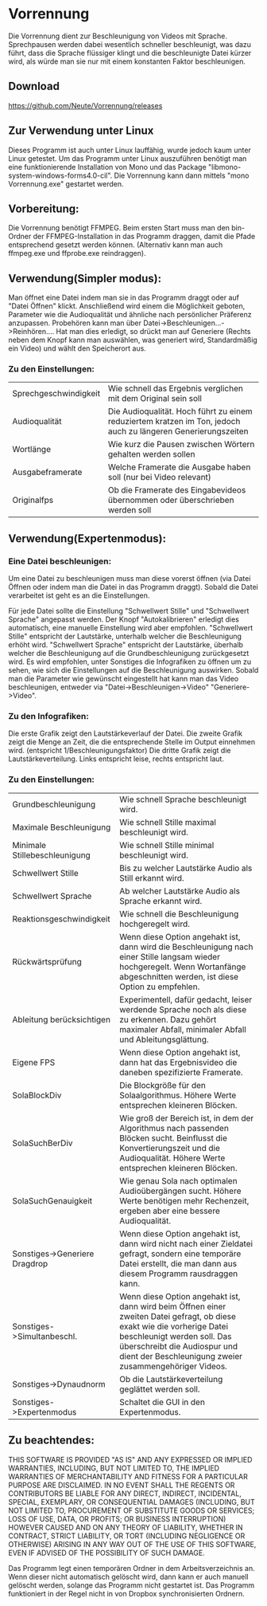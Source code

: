 # Vorrennung
Die Vorrennung dient zur Beschleunigung von Videos mit Sprache. Sprechpausen werden
dabei wesentlich schneller beschleunigt, was dazu führt, dass die Sprache flüssiger klingt
und die beschleunigte Datei kürzer wird, als würde man sie nur mit einem konstanten Faktor beschleunigen.

## Download
https://github.com/Neute/Vorrennung/releases

## Zur Verwendung unter Linux
Dieses Programm ist auch unter Linux lauffähig, wurde jedoch kaum unter Linux getestet.
Um das Programm unter Linux auszuführen benötigt man eine funktionierende Installation von Mono und das Package
"libmono-system-windows-forms4.0-cil". Die Vorrennung kann dann mittels "mono Vorrennung.exe" gestartet werden.


## Vorbereitung:
Die Vorrennung benötigt FFMPEG.
Beim ersten Start muss man den bin-Ordner der FFMPEG-Installation in das Programm draggen,
damit die Pfade entsprechend gesetzt werden können. (Alternativ kann man auch ffmpeg.exe und ffprobe.exe reindraggen).


## Verwendung(Simpler modus):
Man öffnet eine Datei indem man sie in das Programm draggt oder auf "Datei Öffnen" klickt.
Anschließend wird einem die Möglichkeit geboten, Parameter wie die Audioqualität und ähnliche nach persönlicher
Präferenz anzupassen. Probehören kann man über Datei->Beschleunigen...->Reinhören....
Hat man dies erledigt, so drückt man auf Generiere (Rechts neben dem Knopf kann man auswählen, was generiert wird,
Standardmäßig ein Video) und wählt den Speicherort aus.

### Zu den Einstellungen:

|   |    |
|---|----|
|Sprechgeschwindigkeit | Wie schnell das Ergebnis verglichen mit dem Original sein soll|
|Audioqualität | Die Audioqualität. Hoch führt zu einem reduziertem kratzen im Ton, jedoch auch zu längeren Generierungszeiten|
|Wortlänge | Wie kurz die Pausen zwischen Wörtern gehalten werden sollen|
|Ausgabeframerate | Welche Framerate die Ausgabe haben soll (nur bei Video relevant) |
|Originalfps | Ob die Framerate des Eingabevideos übernommen oder überschrieben werden soll |

## Verwendung(Expertenmodus):

### Eine Datei beschleunigen:
Um eine Datei zu beschleunigen muss man diese vorerst öffnen (via Datei Öffnen oder indem man die Datei in das Programm draggt).
Sobald die Datei verarbeitet ist geht es an die Einstellungen.

Für jede Datei sollte die Einstellung "Schwellwert Stille" und "Schwellwert Sprache" angepasst werden.
Der Knopf "Autokalibrieren" erledigt dies automatisch, eine manuelle Einstellung wird aber empfohlen.
"Schwellwert Stille" entspricht der Lautstärke, unterhalb welcher die Beschleunigung erhöht wird.
"Schwellwert Sprache" entspricht der Lautstärke, überhalb welcher die Beschleunigung auf die Grundbeschleunigung zurückgesetzt wird.
Es wird empfohlen, unter Sonstiges die Infografiken zu öffnen um zu sehen, wie sich die Einstellungen auf die Beschleunigung auswirken.
Sobald man die Parameter wie gewünscht eingestellt hat kann man das Video beschleunigen, entweder via "Datei->Beschleunigen->Video"
"Generiere->Video".

### Zu den Infografiken:
Die erste Grafik zeigt den Lautstärkeverlauf der Datei.
Die zweite Grafik zeigt die Menge an Zeit, die die entsprechende Stelle im Output einnehmen wird. (entspricht 1/Beschleunigungsfaktor)
Die dritte Grafik zeigt die Lautstärkeverteilung. Links entspricht leise, rechts entspricht laut.

### Zu den Einstellungen:
|                              |                                       |
|------------------------------|---------------------------------------|
|Grundbeschleunigung           |Wie schnell Sprache beschleunigt wird.|
|Maximale Beschleunigung       |Wie schnell Stille maximal beschleunigt wird.|
|Minimale Stillebeschleunigung |Wie schnell Stille minimal beschleunigt wird.|
|Schwellwert Stille            |Bis zu welcher Lautstärke Audio als Still erkannt wird.|
|Schwellwert Sprache           |Ab welcher Lautstärke Audio als Sprache erkannt wird.|
|Reaktionsgeschwindigkeit      |Wie schnell die Beschleunigung hochgeregelt wird.|
|Rückwärtsprüfung              |Wenn diese Option angehakt ist, dann wird die Beschleunigung nach einer Stille langsam wieder hochgeregelt. Wenn Wortanfänge abgeschnitten werden, ist diese Option zu empfehlen.|
|Ableitung berücksichtigen     |Experimentell, dafür gedacht, leiser werdende Sprache noch als diese zu erkennen. Dazu gehört maximaler Abfall, minimaler Abfall und Ableitungsglättung.|
|Eigene FPS                    |Wenn diese Option angehakt ist, dann hat das Ergebnisvideo die daneben spezifizierte Framerate.|
|SolaBlockDiv                  |Die Blockgröße für den Solaalgorithmus. Höhere Werte entsprechen kleineren Blöcken.|
|SolaSuchBerDiv                |Wie groß der Bereich ist, in dem der Algorithmus nach passenden Blöcken sucht. Beinflusst die Konvertierungszeit und die Audioqualität. Höhere Werte entsprechen kleineren Blöcken.|
|SolaSuchGenauigkeit           |Wie genau Sola nach optimalen Audioübergängen sucht. Höhere Werte benötigen mehr Rechenzeit, ergeben aber eine bessere Audioqualität.|
|Sonstiges->Generiere Dragdrop  |Wenn diese Option angehakt ist, dann wird nicht nach einer Zieldatei gefragt, sondern eine temporäre Datei erstellt, die man dann aus diesem Programm rausdraggen kann.|
|Sonstiges->Simultanbeschl.     |Wenn diese Option angehakt ist, dann wird beim Öffnen einer zweiten Datei gefragt, ob diese exakt wie die vorherige Datei beschleunigt werden soll. Das überschreibt die Audiospur und dient der Beschleunigung zweier zusammengehöriger Videos.|
|Sonstiges->Dynaudnorm          |Ob die Lautstärkeverteilung geglättet werden soll.|
|Sonstiges->Expertenmodus       |Schaltet die GUI in den Expertenmodus.|

## Zu beachtendes:
THIS SOFTWARE IS PROVIDED "AS IS" AND ANY EXPRESSED OR IMPLIED WARRANTIES, INCLUDING, BUT NOT LIMITED TO, THE IMPLIED WARRANTIES OF MERCHANTABILITY AND FITNESS FOR A PARTICULAR PURPOSE ARE DISCLAIMED. IN NO EVENT SHALL THE REGENTS OR CONTRIBUTORS BE LIABLE FOR ANY DIRECT, INDIRECT, INCIDENTAL, SPECIAL, EXEMPLARY, OR CONSEQUENTIAL DAMAGES (INCLUDING, BUT NOT LIMITED TO, PROCUREMENT OF SUBSTITUTE GOODS OR SERVICES; LOSS OF USE, DATA, OR PROFITS; OR BUSINESS INTERRUPTION)
HOWEVER CAUSED AND ON ANY THEORY OF LIABILITY, WHETHER IN CONTRACT, STRICT LIABILITY, OR TORT (INCLUDING NEGLIGENCE OR OTHERWISE) ARISING IN ANY WAY OUT OF THE USE OF THIS SOFTWARE, EVEN IF ADVISED OF THE POSSIBILITY OF SUCH DAMAGE.

Das Programm legt einen temporären Ordner in dem Arbeitsverzeichnis an. Wenn dieser nicht automatisch gelöscht wird, dann kann er
auch manuell gelöscht werden, solange das Programm nicht gestartet ist. 
Das Programm funktioniert in der Regel nicht in von Dropbox synchronisierten Ordnern.
